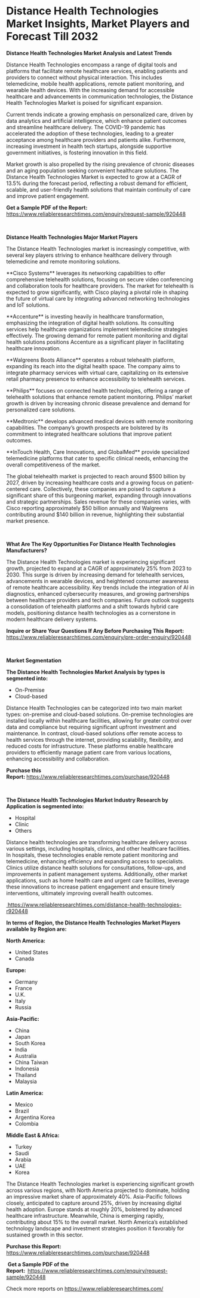 <p><h1>Distance Health Technologies Market Insights, Market Players and Forecast Till 2032</h1></p><p><strong>Distance Health Technologies Market Analysis and Latest Trends</strong></p>
<p><p>Distance Health Technologies encompass a range of digital tools and platforms that facilitate remote healthcare services, enabling patients and providers to connect without physical interaction. This includes telemedicine, mobile health applications, remote patient monitoring, and wearable health devices. With the increasing demand for accessible healthcare and advancements in communication technologies, the Distance Health Technologies Market is poised for significant expansion.</p><p>Current trends indicate a growing emphasis on personalized care, driven by data analytics and artificial intelligence, which enhance patient outcomes and streamline healthcare delivery. The COVID-19 pandemic has accelerated the adoption of these technologies, leading to a greater acceptance among healthcare providers and patients alike. Furthermore, increasing investment in health tech startups, alongside supportive government initiatives, is fostering innovation in this field.</p><p>Market growth is also propelled by the rising prevalence of chronic diseases and an aging population seeking convenient healthcare solutions. The Distance Health Technologies Market is expected to grow at a CAGR of 13.5% during the forecast period, reflecting a robust demand for efficient, scalable, and user-friendly health solutions that maintain continuity of care and improve patient engagement.</p></p>
<p><strong>Get a Sample PDF of the Report:&nbsp;</strong> <a href="https://www.reliableresearchtimes.com/enquiry/request-sample/920448?utm_campaign=3190&utm_medium=2&utm_source=Github&utm_content=ia&utm_term=07032025&utm_id=distance-health-technologies">https://www.reliableresearchtimes.com/enquiry/request-sample/920448</a></p>
<p>&nbsp;</p>
<p><strong>Distance Health Technologies Major Market Players</strong></p>
<p><p>The Distance Health Technologies market is increasingly competitive, with several key players striving to enhance healthcare delivery through telemedicine and remote monitoring solutions. </p><p>**Cisco Systems** leverages its networking capabilities to offer comprehensive telehealth solutions, focusing on secure video conferencing and collaboration tools for healthcare providers. The market for telehealth is expected to grow significantly, with Cisco playing a pivotal role in shaping the future of virtual care by integrating advanced networking technologies and IoT solutions.</p><p>**Accenture** is investing heavily in healthcare transformation, emphasizing the integration of digital health solutions. Its consulting services help healthcare organizations implement telemedicine strategies effectively. The growing demand for remote patient monitoring and digital health solutions positions Accenture as a significant player in facilitating healthcare innovation.</p><p>**Walgreens Boots Alliance** operates a robust telehealth platform, expanding its reach into the digital health space. The company aims to integrate pharmacy services with virtual care, capitalizing on its extensive retail pharmacy presence to enhance accessibility to telehealth services.</p><p>**Philips** focuses on connected health technologies, offering a range of telehealth solutions that enhance remote patient monitoring. Philips’ market growth is driven by increasing chronic disease prevalence and demand for personalized care solutions.</p><p>**Medtronic** develops advanced medical devices with remote monitoring capabilities. The company’s growth prospects are bolstered by its commitment to integrated healthcare solutions that improve patient outcomes.</p><p>**InTouch Health, Care Innovations, and GlobalMed** provide specialized telemedicine platforms that cater to specific clinical needs, enhancing the overall competitiveness of the market.</p><p>The global telehealth market is projected to reach around $500 billion by 2027, driven by increasing healthcare costs and a growing focus on patient-centered care. Collectively, these companies are poised to capture a significant share of this burgeoning market, expanding through innovations and strategic partnerships. Sales revenue for these companies varies, with Cisco reporting approximately $50 billion annually and Walgreens contributing around $140 billion in revenue, highlighting their substantial market presence.</p></p>
<p>&nbsp;</p>
<p><strong>What Are The Key Opportunities For Distance Health Technologies Manufacturers?</strong></p>
<p><p>The Distance Health Technologies market is experiencing significant growth, projected to expand at a CAGR of approximately 25% from 2023 to 2030. This surge is driven by increasing demand for telehealth services, advancements in wearable devices, and heightened consumer awareness of remote healthcare accessibility. Key trends include the integration of AI in diagnostics, enhanced cybersecurity measures, and growing partnerships between healthcare providers and tech companies. Future outlook suggests a consolidation of telehealth platforms and a shift towards hybrid care models, positioning distance health technologies as a cornerstone in modern healthcare delivery systems.</p></p>
<p><strong>Inquire or Share Your Questions If Any Before Purchasing This Report:</strong> <a href="https://www.reliableresearchtimes.com/enquiry/pre-order-enquiry/920448?utm_campaign=3190&utm_medium=2&utm_source=Github&utm_content=ia&utm_term=07032025&utm_id=distance-health-technologies">https://www.reliableresearchtimes.com/enquiry/pre-order-enquiry/920448</a></p>
<p>&nbsp;</p>
<p><strong>Market Segmentation</strong></p>
<p><strong>The Distance Health Technologies Market Analysis by types is segmented into:</strong></p>
<p><ul><li>On-Premise</li><li>Cloud-based</li></ul></p>
<p><p>Distance Health Technologies can be categorized into two main market types: on-premise and cloud-based solutions. On-premise technologies are installed locally within healthcare facilities, allowing for greater control over data and compliance but requiring significant upfront investment and maintenance. In contrast, cloud-based solutions offer remote access to health services through the internet, providing scalability, flexibility, and reduced costs for infrastructure. These platforms enable healthcare providers to efficiently manage patient care from various locations, enhancing accessibility and collaboration.</p></p>
<p><strong>Purchase this Report:&nbsp;</strong><a href="https://www.reliableresearchtimes.com/purchase/920448?utm_campaign=3190&utm_medium=2&utm_source=Github&utm_content=ia&utm_term=07032025&utm_id=distance-health-technologies">https://www.reliableresearchtimes.com/purchase/920448</a></p>
<p>&nbsp;</p>
<p><strong>The Distance Health Technologies Market Industry Research by Application is segmented into:</strong></p>
<p><ul><li>Hospital</li><li>Clinic</li><li>Others</li></ul></p>
<p><p>Distance health technologies are transforming healthcare delivery across various settings, including hospitals, clinics, and other healthcare facilities. In hospitals, these technologies enable remote patient monitoring and telemedicine, enhancing efficiency and expanding access to specialists. Clinics utilize distance health solutions for consultations, follow-ups, and improvements in patient management systems. Additionally, other market applications, such as home health care and urgent care facilities, leverage these innovations to increase patient engagement and ensure timely interventions, ultimately improving overall health outcomes.</p></p>
<p><a href="https://www.reliableresearchtimes.com/distance-health-technologies-r920448?utm_campaign=3190&utm_medium=2&utm_source=Github&utm_content=ia&utm_term=07032025&utm_id=distance-health-technologies">&nbsp;https://www.reliableresearchtimes.com/distance-health-technologies-r920448</a></p>
<p><strong>In terms of Region, the Distance Health Technologies Market Players available by Region are:</strong></p>
<p>
    <p> <strong> North America: </strong>
        <ul>
            <li>United States</li>
            <li>Canada</li>
        </ul>
        </p> 
    <p> <strong> Europe: </strong>
        <ul>
            <li>Germany</li>
            <li>France</li>
            <li>U.K.</li>
            <li>Italy</li>
            <li>Russia</li>
        </ul>
        </p> 
    <p> <strong> Asia-Pacific: </strong>
        <ul>
            <li>China</li>
            <li>Japan</li>
            <li>South Korea</li>
            <li>India</li>
            <li>Australia</li>
            <li>China Taiwan</li>
            <li>Indonesia</li>
            <li>Thailand</li>
            <li>Malaysia</li>
        </ul>
        </p> 
    <p> <strong> Latin America: </strong>
        <ul>
            <li>Mexico</li>
            <li>Brazil</li>
            <li>Argentina Korea</li>
            <li>Colombia</li>
        </ul>
        </p> 
    <p> <strong> Middle East & Africa: </strong>
        <ul>
            <li>Turkey</li>
            <li>Saudi</li>
            <li>Arabia</li>
            <li>UAE</li>
            <li>Korea</li>
        </ul>
    </p>
    </p>
<p><p>The Distance Health Technologies market is experiencing significant growth across various regions, with North America projected to dominate, holding an impressive market share of approximately 40%. Asia-Pacific follows closely, anticipated to capture around 25%, driven by increasing digital health adoption. Europe stands at roughly 20%, bolstered by advanced healthcare infrastructure. Meanwhile, China is emerging rapidly, contributing about 15% to the overall market. North America’s established technology landscape and investment strategies position it favorably for sustained growth in this sector.</p></p>
<p><strong>Purchase this Report: </strong><a href="https://www.reliableresearchtimes.com/purchase/920448?utm_campaign=3190&utm_medium=2&utm_source=Github&utm_content=ia&utm_term=07032025&utm_id=distance-health-technologies">https://www.reliableresearchtimes.com/purchase/920448</a></p>
<p>&nbsp;<strong>Get a Sample PDF of the Report:&nbsp;&nbsp;</strong><a href="https://www.reliableresearchtimes.com/enquiry/request-sample/920448?utm_campaign=3190&utm_medium=2&utm_source=Github&utm_content=ia&utm_term=07032025&utm_id=distance-health-technologies">https://www.reliableresearchtimes.com/enquiry/request-sample/920448</a></p>
<p><strong></strong></p>
<p>Check more reports on <a href="https://www.reliableresearchtimes.com/?utm_campaign=3190&utm_medium=2&utm_source=Github&utm_content=ia&utm_term=07032025&utm_id=distance-health-technologies">https://www.reliableresearchtimes.com/</a></p>